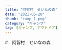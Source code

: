 ```yaml
---
title: "阿智村　せいなの森"
date: "2021-05-20"
thumb: "camp_1.png"
category: "キャンプ"
tag: [キャンプ, アウトドア]
---
```


#　阿智村　せいなの森
